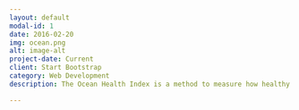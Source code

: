 ```yaml
---
layout: default
modal-id: 1
date: 2016-02-20
img: ocean.png
alt: image-alt
project-date: Current
client: Start Bootstrap
category: Web Development
description: The Ocean Health Index is a method to measure how healthy our oceans are. OHI assessments can help inform policy decisions and can be led by any groups interested using our freely available software tools. Learn more at <a href="http://ohi-science.org">ohi-science.org</a>.

---
```

